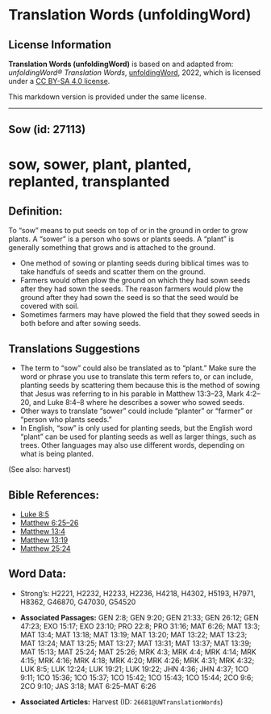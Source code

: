 # Translation Words (unfoldingWord)

## License Information

**Translation Words (unfoldingWord)** is based on and adapted from: _unfoldingWord® Translation Words_, [unfoldingWord](https://unfoldingword.org/utw), 2022, which is licensed under a [CC BY-SA 4.0 license](https://creativecommons.org/licenses/by-sa/4.0/legalcode.en).

This markdown version is provided under the same license.



--------------------------------

## Sow (id: 27113)

sow, sower, plant, planted, replanted, transplanted
===================================================

Definition:
-----------

To “sow” means to put seeds on top of or in the ground in order to grow plants. A “sower” is a person who sows or plants seeds. A “plant” is generally something that grows and is attached to the ground.

* One method of sowing or planting seeds during biblical times was to take handfuls of seeds and scatter them on the ground.
* Farmers would often plow the ground on which they had sown seeds after they had sown the seeds. The reason farmers would plow the ground after they had sown the seed is so that the seed would be covered with soil.
* Sometimes farmers may have plowed the field that they sowed seeds in both before and after sowing seeds.

Translations Suggestions
------------------------

* The term to “sow” could also be translated as to “plant.” Make sure the word or phrase you use to translate this term refers to, or can include, planting seeds by scattering them because this is the method of sowing that Jesus was referring to in his parable in Matthew 13:3–23, Mark 4:2–20, and Luke 8:4–8 where he describes a sower who sowed seeds.
* Other ways to translate “sower” could include “planter” or “farmer” or “person who plants seeds.”
* In English, “sow” is only used for planting seeds, but the English word “plant” can be used for planting seeds as well as larger things, such as trees. Other languages may also use different words, depending on what is being planted.

(See also: harvest)

Bible References:
-----------------

* [Luke 8:5](https://ref.ly/Luke8:5)
* [Matthew 6:25–26](https://ref.ly/Matt6:25-Matt6:26)
* [Matthew 13:4](https://ref.ly/Matt13:4)
* [Matthew 13:19](https://ref.ly/Matt13:19)
* [Matthew 25:24](https://ref.ly/Matt25:24)

Word Data:
----------

* Strong’s: H2221, H2232, H2233, H2236, H4218, H4302, H5193, H7971, H8362, G46870, G47030, G54520

* **Associated Passages:** GEN 2:8; GEN 9:20; GEN 21:33; GEN 26:12; GEN 47:23; EXO 15:17; EXO 23:10; PRO 22:8; PRO 31:16; MAT 6:26; MAT 13:3; MAT 13:4; MAT 13:18; MAT 13:19; MAT 13:20; MAT 13:22; MAT 13:23; MAT 13:24; MAT 13:25; MAT 13:27; MAT 13:31; MAT 13:37; MAT 13:39; MAT 15:13; MAT 25:24; MAT 25:26; MRK 4:3; MRK 4:4; MRK 4:14; MRK 4:15; MRK 4:16; MRK 4:18; MRK 4:20; MRK 4:26; MRK 4:31; MRK 4:32; LUK 8:5; LUK 12:24; LUK 19:21; LUK 19:22; JHN 4:36; JHN 4:37; 1CO 9:11; 1CO 15:36; 1CO 15:37; 1CO 15:42; 1CO 15:43; 1CO 15:44; 2CO 9:6; 2CO 9:10; JAS 3:18; MAT 6:25–MAT 6:26
* **Associated Articles:** Harvest (ID: `26681@UWTranslationWords`)

